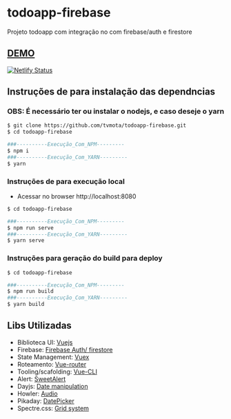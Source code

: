 # todoapp-firebase

Projeto todoapp com integração no com firebase/auth e firestore

## [DEMO](https://todoappfire.netlify.com)
[![Netlify Status](https://api.netlify.com/api/v1/badges/387281a1-22d0-431e-83c4-d6724e5086f6/deploy-status)](https://app.netlify.com/sites/happy-kalam-8e06e6/deploys)

## Instruções de para instalação das dependncias
### OBS: É necessário ter ou instalar o nodejs, e caso deseje o yarn
```bash
$ git clone https://github.com/tvmota/todoapp-firebase.git
$ cd todoapp-firebase

###----------Execução_Com_NPM---------
$ npm i
###----------Execução_Com_YARN---------
$ yarn
```

### Instruções de para execução local
- Acessar no browser http://localhost:8080
```bash
$ cd todoapp-firebase

###----------Execução_Com_NPM---------
$ npm run serve
###----------Execução_Com_YARN---------
$ yarn serve
```

### Instruções para geração do build para deploy
```bash
$ cd todoapp-firebase

###----------Execução_Com_NPM---------
$ npm run build
###----------Execução_Com_YARN---------
$ yarn build
```

## Libs Utilizadas
- Biblioteca UI: [Vuejs](https://vuejs.org)
- Firebase: [Firebase Auth/ firestore](https://firebase.google.com/docs/)
- State Management: [Vuex](https://vuex.vuejs.org/)
- Roteamento: [Vue-router](https://router.vuejs.org/)
- Tooling/scafolding: [Vue-CLI](https://cli.vuejs.org/)
- Alert: [SweetAlert](https://sweetalert2.github.io/)
- Dayjs: [Date manipulation](https://github.com/iamkun/dayjs)
- Howler: [Audio](https://github.com/goldfire/howler.js)
- Pikaday: [DatePicker](https://github.com/Pikaday/Pikaday)
- Spectre.css: [Grid system](https://picturepan2.github.io/spectre/)